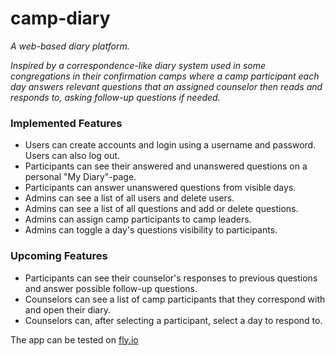 # camp-diary

*A web-based diary platform.*

*Inspired by a correspondence-like diary system used in some congregations in their confirmation camps where a camp participant each day answers relevant questions that an assigned counselor then reads and responds to, asking follow-up questions if needed.*

### Implemented Features ###

- Users can create accounts and login using a username and password. Users can also log out.
- Participants can see their answered and unanswered questions on a personal "My Diary"-page.
- Participants can answer unanswered questions from visible days.
- Admins can see a list of all users and delete users.
- Admins can see a list of all questions and add or delete questions.
- Admins can assign camp participants to camp leaders.
- Admins can toggle a day's questions visibility to participants.


### Upcoming Features ###

- Participants can see their counselor's responses to previous questions and answer possible follow-up questions.
- Counselors can see a list of camp participants that they correspond with and open their diary.
- Counselors can, after selecting a participant, select a day to respond to.



The app can be tested on [fly.io](https://camp-diary.fly.dev/)

